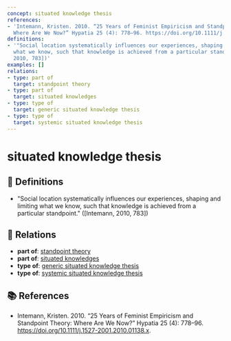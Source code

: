 ```yaml
---
concept: situated knowledge thesis
references:
- 'Intemann, Kristen. 2010. “25 Years of Feminist Empiricism and Standpoint Theory:
  Where Are We Now?” Hypatia 25 (4): 778–96. https://doi.org/10.1111/j.1527-2001.2010.01138.x.'
definitions:
- '"Social location systematically influences our experiences, shaping and limiting
  what we know, such that knowledge is achieved from a particular standpoint." ([Intemann,
  2010, 783])'
examples: []
relations:
- type: part of
  target: standpoint theory
- type: part of
  target: situated knowledges
- type: type of
  target: generic situated knowledge thesis
- type: type of
  target: systemic situated knowledge thesis
---
```


# situated knowledge thesis

## 📖 Definitions

- "Social location systematically influences our experiences, shaping and limiting what we know, such that knowledge is achieved from a particular standpoint." ([Intemann, 2010, 783])

## 🔗 Relations

- **part of**: [standpoint theory](./standpoint-theory.md)
- **part of**: [situated knowledges](./situated-knowledges.md)
- **type of**: [generic situated knowledge thesis](./generic-situated-knowledge-thesis.md)
- **type of**: [systemic situated knowledge thesis](./systemic-situated-knowledge-thesis.md)

## 📚 References

- Intemann, Kristen. 2010. “25 Years of Feminist Empiricism and Standpoint Theory: Where Are We Now?” Hypatia 25 (4): 778–96. https://doi.org/10.1111/j.1527-2001.2010.01138.x.
